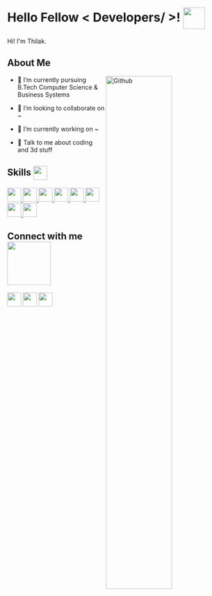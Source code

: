 <h1> Hello Fellow < Developers/ >! <img src = "https://raw.githubusercontent.com/MartinHeinz/MartinHeinz/master/wave.gif" align='center' width = 50px> </h1>
<p align='center'>


</p>
<div size='20px'> Hi! I'm Thilak. 
</div>

<h2> About Me </h2>

<img width="55%" align="right" alt="Github" src="https://raw.githubusercontent.com/onimur/.github/master/.resources/git-header.svg" />


- 🌱 I’m currently pursuing B.Tech Computer Science & Business Systems  

- 👯 I’m looking to collaborate on ~
  
- 🔭 I’m currently working on ~

- 💬 Talk to me about coding and 3d stuff 

<h2> Skills <img src = "https://media2.giphy.com/media/QssGEmpkyEOhBCb7e1/giphy.gif?cid=ecf05e47a0n3gi1bfqntqmob8g9aid1oyj2wr3ds3mg700bl&rid=giphy.gif" align='center' width = 32px> </h2>
<a href= https://github.com/shitt-show?tab=repositories&q=&type=&language=c&sort= > <img width ='32px' src ='https://raw.githubusercontent.com/rahulbanerjee26/githubAboutMeGenerator/main/icons/c.svg'> </a>
<a href= https://github.com/shitt-show?tab=repositories&q=&type=&language=cpp&sort= > <img width ='32px' src ='https://raw.githubusercontent.com/rahulbanerjee26/githubAboutMeGenerator/main/icons/cpp.svg'> </a>
  <a href= https://github.com/shitt-show?tab=repositories&q=&type=&language=python&sort= > <img width ='32px' src ='https://raw.githubusercontent.com/rahulbanerjee26/githubAboutMeGenerator/main/icons/python.svg'> </a>
  <a href= https://github.com/shitt-show?tab=repositories&q=&type=&language=csharp&sort= > <img width ='32px' src ='https://raw.githubusercontent.com/rahulbanerjee26/githubAboutMeGenerator/main/icons/csharp.svg'> </a>
<a href= https://github.com/shitt-show?tab=repositories&q=&type=&language=unity&sort= > <img width ='32px' src ='https://i.redd.it/tu3gt6ysfxq71.png'> </a>
  <a href= https://github.com/shitt-show?tab=repositories&q=&type=&language=blender&sort= > <img width ='32px' src ='https://raw.githubusercontent.com/rahulbanerjee26/githubAboutMeGenerator/main/icons/blender.svg'> </a>
    <a href= https://github.com/shitt-show?tab=repositories&q=&type=&language=substancepainter&sort= > <img width ='32px' src ='https://www.adobe.com/content/dam/cc/icons/pt_appicon_256.svg'> </a>
<a href= https://github.com/shitt-show?tab=repositories&q=&type=&language=mysql&sort= > <img width ='32px' src ='https://raw.githubusercontent.com/rahulbanerjee26/githubAboutMeGenerator/main/icons/mysql.svg'> </a>




  
<h2> Connect with me <img src='https://raw.githubusercontent.com/ShahriarShafin/ShahriarShafin/main/Assets/handshake.gif' align='center' width="100px"> </h2>
<a href = 'https://www.deviantart.com/blendart'> <img width = '32px' align= 'center' src="https://a.deviantart.net/avatars-big/b/l/blendart.jpg"/></a> 
<a href = 'https://github.com/Thilak-KN'> <img width = '32px' align= 'center' src="https://raw.githubusercontent.com/rahulbanerjee26/githubAboutMeGenerator/main/icons/github.svg"/></a> 
<a href= https://www.youtube.com/c/shiitttshow > <img width ='32px' align='center' src ='https://raw.githubusercontent.com/rahulbanerjee26/githubAboutMeGenerator/main/icons/youtube.svg'> </a>
<br>
